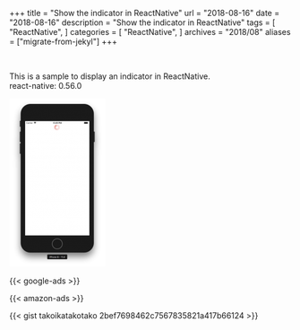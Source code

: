 +++
title = "Show the indicator in ReactNative"
url = "2018-08-16"
date = "2018-08-16"
description = "Show the indicator in ReactNative"
tags = [
    "ReactNative",
]
categories = [
  "ReactNative",
]
archives = "2018/08"
aliases = ["migrate-from-jekyl"]
+++

<br>

This is a sample to display an indicator in ReactNative.  
react-native: 0.56.0  

![alt](1.png)

<!-- Google Ads -->
{{< google-ads >}}

<!-- Amazon Ads -->
{{< amazon-ads >}}

{{< gist takoikatakotako 2bef7698462c7567835821a417b66124 >}}
